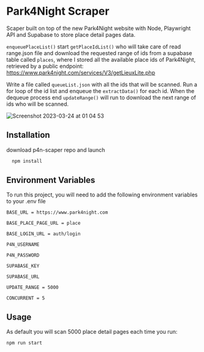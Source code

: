 # Park4Night Scraper

Scaper built on top of the new Park4Night website with Node, Playwright API and Supabase to store place detail pages data.

`enqueuePlaceList()` start `getPlaceIdList()` who will take care of read range.json file and download the requested range of ids from a supabase table called `places`, where I stored all the available place ids of Park4Night, retrieved by a public endpoint: https://www.park4night.com/services/V3/getLieuxLite.php

Write a file called `queueList.json` with all the ids that will be scanned. Run a for loop of the id list and enqueue the `extractData()` for each id. When the dequeue process end `updateRange()` will run to download the next range of ids who will be scanned.

![Screenshot 2023-03-24 at 01 04 53](https://user-images.githubusercontent.com/44890500/227390807-c81b4eaa-0444-40db-b972-0203bc2ced73.png)

## Installation

download p4n-scaper repo and launch

```bash
  npm install
```

## Environment Variables

To run this project, you will need to add the following environment variables to your .env file

`BASE_URL = https://www.park4night.com`

`BASE_PLACE_PAGE_URL = place`

`BASE_LOGIN_URL = auth/login`

`P4N_USERNAME`

`P4N_PASSWORD`

`SUPABASE_KEY`

`SUPABASE_URL`

`UPDATE_RANGE = 5000`

`CONCURRENT = 5`

## Usage

As default you will scan 5000 place detail pages each time you run:

```
npm run start
```
